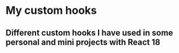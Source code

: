 # My custom hooks

## Different custom hooks I have used in some personal and mini projects with React 18
